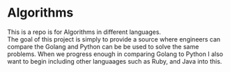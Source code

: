 # Algorithms
This is a repo is for Algorithms in different languages.  
The goal of this project is simply to provide a source where engineers can compare the Golang and Python can be be used to solve the same problems.
When we progress enough in comparing Golang to Python I also want to begin including other languaages such as Ruby, and Java into this.
